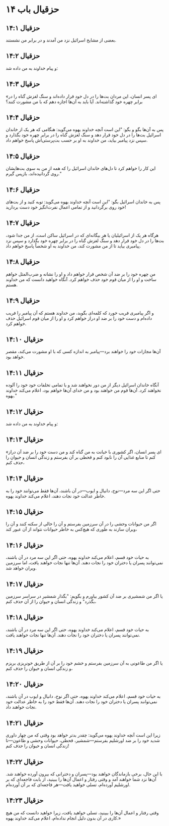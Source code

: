# حزقیال باب ۱۴

## حزقیال ۱۴:۱
بعضی از مشایخ اسرائیل نزد من آمدند و در برابر من نشستند.

## حزقیال ۱۴:۲
و پیام خداوند به من داده شد:

## حزقیال ۱۴:۳
«ای پسر انسان، این مردان بت‌ها را در دل خود قرار داده‌اند و سنگ لغزش گناه را در برابر چهره خود گذاشته‌اند. آیا باید به آن‌ها اجازه دهم که با من مشورت کنند؟

## حزقیال ۱۴:۴
پس به آن‌ها بگو و بگو: "این است آنچه خداوند یهوه می‌گوید: هنگامی که هر یک از خاندان اسرائیل بت‌ها را در دل خود قرار دهد و سنگ لغزش گناه را در برابر چهره خود بگذارد و سپس نزد پیامبر بیاید، من خداوند به او بر حسب بت‌پرستی‌اش پاسخ خواهم داد.

## حزقیال ۱۴:۵
این کار را خواهم کرد تا دل‌های خاندان اسرائیل را که همه از من به سوی بت‌هایشان روی گردانیده‌اند، بازپس گیرم."

## حزقیال ۱۴:۶
پس به خاندان اسرائیل بگو: "این است آنچه خداوند یهوه می‌گوید: توبه کنید و از بت‌های خود روی برگردانید و از تمامی اعمال نفرت‌انگیز خود دست بردارید!

## حزقیال ۱۴:۷
هرگاه هر یک از اسرائیلیان یا هر بیگانه‌ای که در اسرائیل ساکن است، از من جدا شود، بت‌ها را در دل خود قرار دهد و سنگ لغزش گناه را در برابر چهره خود بگذارد و سپس نزد پیامبری بیاید تا از من مشورت کند، من خداوند به او شخصاً پاسخ خواهم داد.

## حزقیال ۱۴:۸
من چهره خود را بر ضد آن شخص قرار خواهم داد و او را نشانه و ضرب‌المثل خواهم ساخت و او را از میان قوم خود حذف خواهم کرد. آنگاه خواهید دانست که من خداوند هستم.

## حزقیال ۱۴:۹
و اگر پیامبری فریب خورد که کلمه‌ای بگوید، من خداوند هستم که آن پیامبر را فریب داده‌ام و دست خود را بر ضد او دراز خواهم کرد و او را از میان قوم اسرائیل حذف خواهم کرد.

## حزقیال ۱۴:۱۰
آن‌ها مجازات خود را خواهند برد—پیامبر به اندازه کسی که با او مشورت می‌کند، مقصر خواهد بود.

## حزقیال ۱۴:۱۱
آنگاه خاندان اسرائیل دیگر از من دور نخواهند شد و با تمامی تخلفات خود خود را آلوده نخواهند کرد. آن‌ها قوم من خواهند بود و من خدای آن‌ها خواهم بود، اعلام می‌کند خداوند یهوه."

## حزقیال ۱۴:۱۲
و پیام خداوند به من داده شد:

## حزقیال ۱۴:۱۳
«ای پسر انسان، اگر کشوری با خیانت به من گناه کند و من دست خود را بر ضد آن دراز کنم تا منابع غذایی آن را نابود کنم و قحطی بر آن بفرستم و زندگی انسان و حیوان را حذف کنم،

## حزقیال ۱۴:۱۴
حتی اگر این سه مرد—نوح، دانیال و ایوب—در آن باشند، آن‌ها فقط می‌توانند خود را به خاطر عدالت خود نجات دهند، اعلام می‌کند خداوند یهوه.

## حزقیال ۱۴:۱۵
اگر من حیوانات وحشی را در آن سرزمین بفرستم و آن را خالی از سکنه کنند و آن را ویران سازند به طوری که هیچ‌کس به خاطر حیوانات نتواند از آن عبور کند،

## حزقیال ۱۴:۱۶
به حیات خود قسم، اعلام می‌کند خداوند یهوه، حتی اگر این سه مرد در آن باشند، نمی‌توانند پسران یا دختران خود را نجات دهند. آن‌ها تنها نجات خواهند یافت، اما سرزمین ویران خواهد شد.

## حزقیال ۱۴:۱۷
یا اگر من شمشیری بر ضد آن کشور بیاورم و بگویم: "بگذار شمشیر در سراسر سرزمین بگذرد" و زندگی انسان و حیوان را از آن حذف کنم،

## حزقیال ۱۴:۱۸
به حیات خود قسم، اعلام می‌کند خداوند یهوه، حتی اگر این سه مرد در آن باشند، نمی‌توانند پسران یا دختران خود را نجات دهند. آن‌ها تنها نجات خواهند یافت.

## حزقیال ۱۴:۱۹
یا اگر من طاعونی به آن سرزمین بفرستم و خشم خود را بر آن از طریق خونریزی بریزم و زندگی انسان و حیوان را حذف کنم،

## حزقیال ۱۴:۲۰
به حیات خود قسم، اعلام می‌کند خداوند یهوه، حتی اگر نوح، دانیال و ایوب در آن باشند، نمی‌توانند پسران یا دختران خود را نجات دهند. آن‌ها فقط خود را به خاطر عدالت خود نجات خواهند داد.

## حزقیال ۱۴:۲۱
زیرا این است آنچه خداوند یهوه می‌گوید: چقدر بدتر خواهد بود وقتی که من چهار داوری شدید خود را بر ضد اورشلیم بفرستم—شمشیر، قحطی، حیوانات وحشی و طاعون—تا زندگی انسان و حیوان را حذف کنم!

## حزقیال ۱۴:۲۲
با این حال، برخی بازماندگان خواهند بود—پسران و دخترانی که بیرون آورده خواهند شد. آن‌ها نزد شما خواهند آمد و وقتی رفتار و اعمال آن‌ها را ببینید، از بابت فاجعه‌ای که بر اورشلیم آورده‌ام، تسلی خواهید یافت—هر فاجعه‌ای که بر آن آورده‌ام.

## حزقیال ۱۴:۲۳
وقتی رفتار و اعمال آن‌ها را ببینید، تسلی خواهید یافت، زیرا خواهید دانست که من هیچ کاری در آن بدون دلیل انجام نداده‌ام، اعلام می‌کند خداوند یهوه.»
